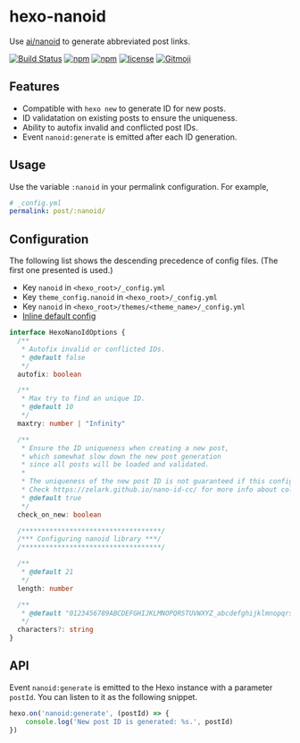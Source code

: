 # hexo-nanoid
Use [ai/nanoid](https://github.com/ai/nanoid) to generate abbreviated post links.

[![Build Status](https://travis-ci.org/cowsay-blog/hexo-nanoid.svg?branch=master)](https://travis-ci.org/cowsay-blog/hexo-nanoid)
[![npm](https://img.shields.io/npm/dt/hexo-nanoid.svg)](https://www.npmjs.com/package/hexo-nanoid)
[![npm](https://img.shields.io/npm/v/hexo-nanoid.svg)](https://www.npmjs.com/package/hexo-nanoid)
[![license](https://img.shields.io/github/license/cowsay-blog/hexo-nanoid.svg)](https://github.com/cowsay-blog/hexo-nanoid#readme)
[![Gitmoji](https://img.shields.io/badge/gitmoji-%20😜%20😍-FFDD67.svg?style=flat-square)](https://gitmoji.carloscuesta.me/)

## Features
- Compatible with `hexo new` to generate ID for new posts.
- ID validatation on existing posts to ensure the uniqueness.
- Ability to autofix invalid and conflicted post IDs.
- Event `nanoid:generate` is emitted after each ID generation.

## Usage
Use the variable `:nanoid` in your permalink configuration.
For example,
```yaml
# _config.yml
permalink: post/:nanoid/
```

## Configuration
The following list shows the descending precedence of config files. (The first one presented is used.)
- Key `nanoid` in `<hexo_root>/_config.yml`
- Key `theme_config.nanoid` in `<hexo_root>/_config.yml`
- Key `nanoid` in `<hexo_root>/themes/<theme_name>/_config.yml`
- [Inline default config](./lib/config.js#L3)

```ts
interface HexoNanoIdOptions {
  /**
   * Autofix invalid or conflicted IDs.
   * @default false
   */
  autofix: boolean

  /**
   * Max try to find an unique ID.
   * @default 10
   */
  maxtry: number | "Infinity"

  /**
   * Ensure the ID uniqueness when creating a new post,
   * which somewhat slow down the new post generation
   * since all posts will be loaded and validated.
   * 
   * The uniqueness of the new post ID is not guaranteed if this config is set to `false`.
   * Check https://zelark.github.io/nano-id-cc/ for more info about collision probability.
   * @default true
   */
  check_on_new: boolean

  /***********************************/
  /*** Configuring nanoid library ***/
  /***********************************/

  /**
   * @default 21
   */
  length: number

  /**
   * @default "0123456789ABCDEFGHIJKLMNOPQRSTUVWXYZ_abcdefghijklmnopqrstuvwxyz-"
   */
  characters?: string
}
```

## API
Event `nanoid:generate` is emitted to the Hexo instance with a parameter `postId`.
You can listen to it as the following snippet.
```js
hexo.on('nanoid:generate', (postId) => {
    console.log('New post ID is generated: %s.', postId)
})
```
